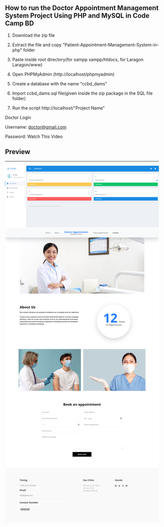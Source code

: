 ## How to run the Doctor Appointment Management System Project Using PHP and MySQL in Code Camp BD

1. Download the zip file

2. Extract the file and copy "Patient-Appointment-Management-System-in-php" folder

3. Paste inside root directory(for xampp xampp/htdocs, for Laragon Laragon/www)

4. Open PHPMyAdmin (http://localhost/phpmyadmin)

5. Create a database with the name "ccbd_dams"

6. Import ccbd_dams.sql file(given inside the zip package in the SQL file folder)

7. Run the script http://localhost/"Project Name"


Doctor Login

Username: doctor@gmail.com

Password: Watch This Video


## Preview 
----------------------------
<img src="01.png">
<img src="02.png">
